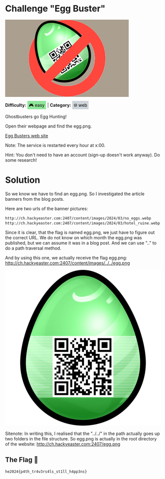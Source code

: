 # Challenge "Egg Buster"
<img src="banner.jpg" width="400px" alt="Banner Image" /><br/>

**Difficulty:** <span style="background-color: #8fe699; padding: 5px; color: black;">🎮 easy</span> | **Category:** <span style="background-color: #ced4da; padding: 5px; color: black;">🌐 web</span>

Ghostbusters go Egg Hunting!

Open their webpage and find the egg.png.

[Egg Busters web site](http://ch.hackyeaster.com:2407/)

Note: The service is restarted every hour at x:00.

Hint: You don't need to have an account (sign-up doesn't work anyway). Do some research!

# Solution

So we know we have to find an egg.png. So I investigated the article banners from the blog posts.

Here are two urls of the banner pictures:

    http://ch.hackyeaster.com:2407/content/images/2024/03/no_eggs.webp
    http://ch.hackyeaster.com:2407/content/images/2024/03/hotel_ruine.webp


Since it is clear, that the flag is named egg.png, we just have to figure out the correct URL. We do not know on which month the egg.png was published, but we can assume it was in a blog post. And we can use ".." to do a path traversal method.

And by using this one, we actually receive the flag egg.png: http://ch.hackyeaster.com:2407/content/images/../../egg.png

![egg.png](egg.png)

Sitenote: In writing this, I realised that the "../../" in the path actually goes up two folders in the file structure. So egg.png is actually in the root directory of the website: http://ch.hackyeaster.com:2407/egg.png


## The Flag 🚩
    he2024{p4th_tr4v3rs4ls_st1ll_h4pp3ns}
